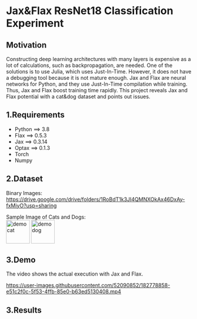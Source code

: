# Jax&Flax ResNet18 Classification Experiment

## Motivation
Constructing deep learning architectures with many layers is expensive as a lot of calculations, such as backpropagation, are needed. One of the solutions is to use Julia, which uses Just-In-Time. However, it does not have a debugging tool because it is not mature enough. Jax and Flax are neural networks for Python, and they use Just-In-Time compilation while training. Thus, Jax and Flax boost training time rapidly. This project reveals Jax and Flax potential with a cat&dog dataset and points out issues.

## 1.Requirements
- Python ==> 3.8
- Flax ==> 0.5.3
- Jax ==> 0.3.14
- Optax ==> 0.1.3
- Torch
- Numpy


## 2.Dataset
Binary Images:
https://drive.google.com/drive/folders/1RoBdT1k3JI4QMNXOkAx46DxAy-fxMiyO?usp=sharing

Sample Image of Cats and Dogs:<br>
<img src="./0/cat.1.jpg" alt="demo cat" title="demo cat" height="64" width="64">
<img src="./1/dog.2.jpg" alt="demo dog" title="demo dog" height="64" width="64"><br>


## 3.Demo
The video shows the actual execution with Jax and Flax.

https://user-images.githubusercontent.com/52090852/182778858-e51c2f0c-5f53-4ffb-85e0-b63ed5130408.mp4


## 3.Results
